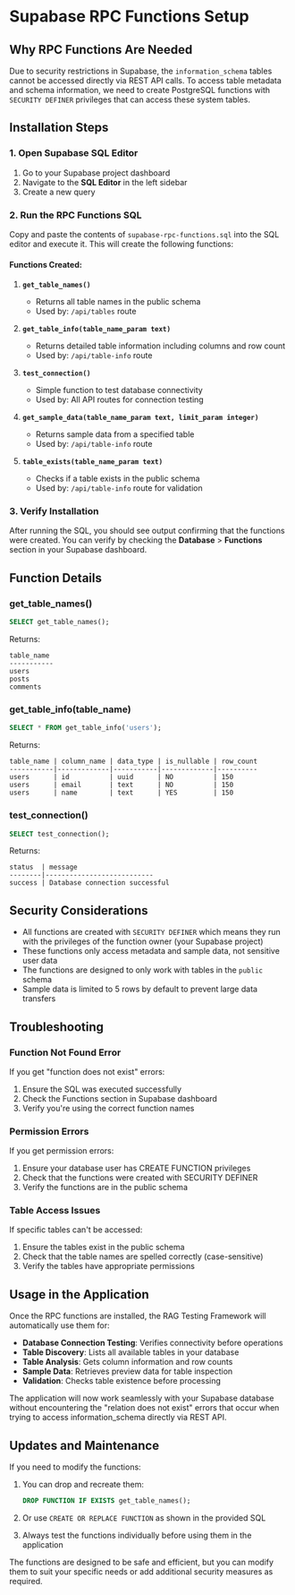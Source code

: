 # Supabase RPC Functions Setup

## Why RPC Functions Are Needed

Due to security restrictions in Supabase, the `information_schema` tables cannot be accessed directly via REST API calls. To access table metadata and schema information, we need to create PostgreSQL functions with `SECURITY DEFINER` privileges that can access these system tables.

## Installation Steps

### 1. Open Supabase SQL Editor

1. Go to your Supabase project dashboard
2. Navigate to the **SQL Editor** in the left sidebar
3. Create a new query

### 2. Run the RPC Functions SQL

Copy and paste the contents of `supabase-rpc-functions.sql` into the SQL editor and execute it. This will create the following functions:

#### Functions Created:

1. **`get_table_names()`**
   - Returns all table names in the public schema
   - Used by: `/api/tables` route

2. **`get_table_info(table_name_param text)`**
   - Returns detailed table information including columns and row count
   - Used by: `/api/table-info` route

3. **`test_connection()`**
   - Simple function to test database connectivity
   - Used by: All API routes for connection testing

4. **`get_sample_data(table_name_param text, limit_param integer)`**
   - Returns sample data from a specified table
   - Used by: `/api/table-info` route

5. **`table_exists(table_name_param text)`**
   - Checks if a table exists in the public schema
   - Used by: `/api/table-info` route for validation

### 3. Verify Installation

After running the SQL, you should see output confirming that the functions were created. You can verify by checking the **Database** > **Functions** section in your Supabase dashboard.

## Function Details

### get_table_names()
```sql
SELECT get_table_names();
```
Returns:
```
table_name
-----------
users
posts
comments
```

### get_table_info(table_name)
```sql
SELECT * FROM get_table_info('users');
```
Returns:
```
table_name | column_name | data_type | is_nullable | row_count
-----------|-------------|-----------|-------------|----------
users      | id          | uuid      | NO          | 150
users      | email       | text      | NO          | 150
users      | name        | text      | YES         | 150
```

### test_connection()
```sql
SELECT test_connection();
```
Returns:
```
status  | message
--------|---------------------------
success | Database connection successful
```

## Security Considerations

- All functions are created with `SECURITY DEFINER` which means they run with the privileges of the function owner (your Supabase project)
- These functions only access metadata and sample data, not sensitive user data
- The functions are designed to only work with tables in the `public` schema
- Sample data is limited to 5 rows by default to prevent large data transfers

## Troubleshooting

### Function Not Found Error
If you get "function does not exist" errors:
1. Ensure the SQL was executed successfully
2. Check the Functions section in Supabase dashboard
3. Verify you're using the correct function names

### Permission Errors
If you get permission errors:
1. Ensure your database user has CREATE FUNCTION privileges
2. Check that the functions were created with SECURITY DEFINER
3. Verify the functions are in the public schema

### Table Access Issues
If specific tables can't be accessed:
1. Ensure the tables exist in the public schema
2. Check that the table names are spelled correctly (case-sensitive)
3. Verify the tables have appropriate permissions

## Usage in the Application

Once the RPC functions are installed, the RAG Testing Framework will automatically use them for:

- **Database Connection Testing**: Verifies connectivity before operations
- **Table Discovery**: Lists all available tables in your database
- **Table Analysis**: Gets column information and row counts
- **Sample Data**: Retrieves preview data for table inspection
- **Validation**: Checks table existence before processing

The application will now work seamlessly with your Supabase database without encountering the "relation does not exist" errors that occur when trying to access information_schema directly via REST API.

## Updates and Maintenance

If you need to modify the functions:

1. You can drop and recreate them:
   ```sql
   DROP FUNCTION IF EXISTS get_table_names();
   ```

2. Or use `CREATE OR REPLACE FUNCTION` as shown in the provided SQL

3. Always test the functions individually before using them in the application

The functions are designed to be safe and efficient, but you can modify them to suit your specific needs or add additional security measures as required.
